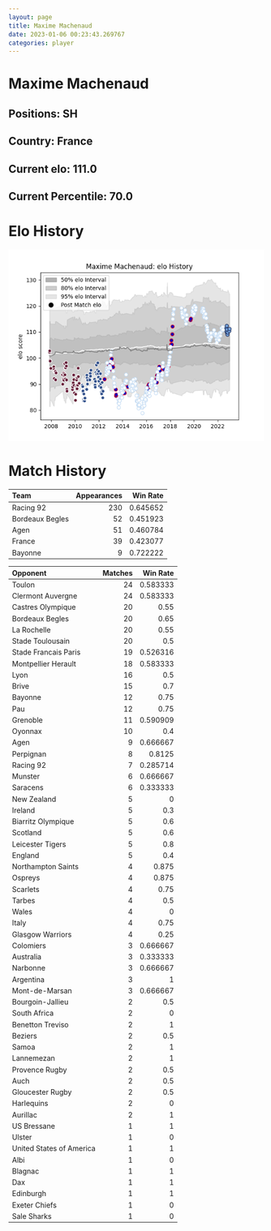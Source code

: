 ```yaml
---  
layout: page  
title: Maxime Machenaud  
date: 2023-01-06 00:23:43.269767  
categories: player  
---
```

# Maxime Machenaud

## Positions: SH

## Country: France

## Current elo: 111.0

## Current Percentile: 70.0

# Elo History


![elo history](history_MaximeMachenaud.png)
# Match History


| Team            |   Appearances |   Win Rate |
|:----------------|--------------:|-----------:|
| Racing 92       |           230 |   0.645652 |
| Bordeaux Begles |            52 |   0.451923 |
| Agen            |            51 |   0.460784 |
| France          |            39 |   0.423077 |
| Bayonne         |             9 |   0.722222 |

| Opponent                 |   Matches |   Win Rate |
|:-------------------------|----------:|-----------:|
| Toulon                   |        24 |   0.583333 |
| Clermont Auvergne        |        24 |   0.583333 |
| Castres Olympique        |        20 |   0.55     |
| Bordeaux Begles          |        20 |   0.65     |
| La Rochelle              |        20 |   0.55     |
| Stade Toulousain         |        20 |   0.5      |
| Stade Francais Paris     |        19 |   0.526316 |
| Montpellier Herault      |        18 |   0.583333 |
| Lyon                     |        16 |   0.5      |
| Brive                    |        15 |   0.7      |
| Bayonne                  |        12 |   0.75     |
| Pau                      |        12 |   0.75     |
| Grenoble                 |        11 |   0.590909 |
| Oyonnax                  |        10 |   0.4      |
| Agen                     |         9 |   0.666667 |
| Perpignan                |         8 |   0.8125   |
| Racing 92                |         7 |   0.285714 |
| Munster                  |         6 |   0.666667 |
| Saracens                 |         6 |   0.333333 |
| New Zealand              |         5 |   0        |
| Ireland                  |         5 |   0.3      |
| Biarritz Olympique       |         5 |   0.6      |
| Scotland                 |         5 |   0.6      |
| Leicester Tigers         |         5 |   0.8      |
| England                  |         5 |   0.4      |
| Northampton Saints       |         4 |   0.875    |
| Ospreys                  |         4 |   0.875    |
| Scarlets                 |         4 |   0.75     |
| Tarbes                   |         4 |   0.5      |
| Wales                    |         4 |   0        |
| Italy                    |         4 |   0.75     |
| Glasgow Warriors         |         4 |   0.25     |
| Colomiers                |         3 |   0.666667 |
| Australia                |         3 |   0.333333 |
| Narbonne                 |         3 |   0.666667 |
| Argentina                |         3 |   1        |
| Mont-de-Marsan           |         3 |   0.666667 |
| Bourgoin-Jallieu         |         2 |   0.5      |
| South Africa             |         2 |   0        |
| Benetton Treviso         |         2 |   1        |
| Beziers                  |         2 |   0.5      |
| Samoa                    |         2 |   1        |
| Lannemezan               |         2 |   1        |
| Provence Rugby           |         2 |   0.5      |
| Auch                     |         2 |   0.5      |
| Gloucester Rugby         |         2 |   0.5      |
| Harlequins               |         2 |   0        |
| Aurillac                 |         2 |   1        |
| US Bressane              |         1 |   1        |
| Ulster                   |         1 |   0        |
| United States of America |         1 |   1        |
| Albi                     |         1 |   0        |
| Blagnac                  |         1 |   1        |
| Dax                      |         1 |   1        |
| Edinburgh                |         1 |   1        |
| Exeter Chiefs            |         1 |   0        |
| Sale Sharks              |         1 |   0        |